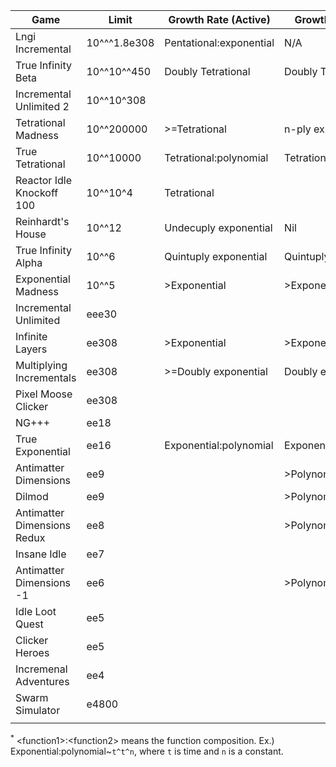 | Game                        | Limit        | Growth Rate (Active)    | Growth Rate (Idle)     | Creator         | Link                                                            |
|-----------------------------|--------------|-------------------------|------------------------|-----------------|-----------------------------------------------------------------|
| Lngi Incremental            | 10^^^1.8e308 | Pentational:exponential | N/A                    | Katakana        | https://lngi-incremental.glitch.me/                             |
| True Infinity Beta          | 10^^10^^450  | Doubly Tetrational      | Doubly Tetrational     | Reinhardt       | https://reinhardt-c.github.io/TrueInfinity/beta                     |
| Incremental Unlimited 2     | 10^^10^308        |                         |                        | Number Engineer | N/A 
| Tetrational Madness         | 10^^200000   | >=Tetrational           | n-ply exponential      | Patcail         | https://scratch.mit.edu/projects/341525196/                     |
| True Tetrational            | 10^^10000    | Tetrational:polynomial  | Tetrational:polynomial | Patcail         | https://scratch.mit.edu/projects/310919497/                     |
| Reactor Idle Knockoff 100   | 10^^10^4   | Tetrational             |                        | Redfire         | https://redfire75369.github.io/Reactor-Idle-Knockoff-100/       |
| Reinhardt's House   | 10^^12   | Undecuply exponential             | Nil                       | Reinhardt         | https://reinhardt-c.github.io/ReinHouse/       |
| True Infinity Alpha         | 10^^6        | Quintuply exponential   | Quintuply exponential  | Reinhardt       | https://reinhardt-c.github.io/TrueInfinity/alpha/               |
| Exponential Madness         | 10^^5        | >Exponential            | >Exponential           | TheTastyPi      | https://thetastypi.github.io/Exponential-Madness/               |
| Incremental Unlimited       | eee30        |                         |                        | Number Engineer | N/A                                                             |
| Infinite Layers             | ee308        | >Exponential            | >Exponential           | dan-simon       | https://dan-simon.github.io/misc/b2/                            |
| Multiplying Incrementals    | ee308        | >=Doubly exponential    | Doubly exponential     | JohnathanTBG    | https://scratch.mit.edu/projects/325680353/                     |
| Pixel Moose Clicker         | ee308        |                         |                        | greenshaman     | https://scratch.mit.edu/projects/337681661/                     |
| NG+++                       | ee18         |                         |                        | Aarex           | https://raw.githack.com/aarextiaokhiao/IvarK.github.io/master/  |
| True Exponential            | ee16         | Exponential:polynomial  | Exponential:polynomial | angarg12        | https://angarg12.github.io/TrueExponential/                     |
| Antimatter Dimensions       | ee9          |                         | >Polynomial            | Hevipelle       | http://ivark.github.io/                                         |
| Dilmod                      | ee9          |                         | >Polynomial            | Despacit        | https://dilmod.glitch.me/                                       |
| Antimatter Dimensions Redux | ee8          |                         | >Polynomial            | Despacit        | https://ad2-thing.glitch.me/                                    |
| Insane Idle                 | ee7          |                         |                        | keinniemand     | https://keinniemand.github.io/InsaneIdle/                       |
| Antimatter Dimensions -1    | ee6          |                         | >Polynomial            | Soul147         | https://bit.ly/2NJeSTu/                                         |
| Idle Loot Quest             | ee5          |                         |                        | TopCog          | N/A                                                             |
| Clicker Heroes              | ee5          |                         |                        | PlaySaurus      | https://www.clickerheroes.com/                                  |
| Incremenal Adventures       | ee4          |                         |                        | Gniller         | https://www.kongregate.com/games/Gniller/incremental-adventures |
| Swarm Simulator             | e4800        |                         |                        | kawaritai       | https://www.swarmsim.com/                                       |
|                             |              |                         |                        |                 |                                                                 |

<sup>\*</sup> \<function1>:\<function2> means the function composition. Ex.) Exponential:polynomial~`t^t^n`, where `t` is time and `n` is a constant.
